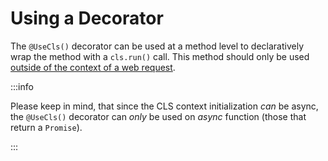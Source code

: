 # Using a Decorator

The `@UseCls()` decorator can be used at a method level to declaratively wrap the method with a `cls.run()` call. This method should only be used [outside of the context of a web request](#usage-outside-of-web-request).

:::info

Please keep in mind, that since the CLS context initialization _can_ be async, the `@UseCls()` decorator can _only_ be used on _async_ function (those that return a `Promise`).

:::
